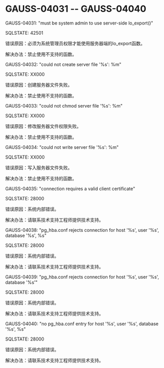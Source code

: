 # GAUSS-04031 -- GAUSS-04040

GAUSS-04031: "must be system admin to use server-side lo\_export\(\)"

SQLSTATE: 42501

错误原因：必须为系统管理员权限才能使用服务器端的lo\_export函数。

解决办法：禁止使用不支持的函数。

GAUSS-04032: "could not create server file '%s': %m"

SQLSTATE: XX000

错误原因：创建服务器文件失败。

解决办法：禁止使用不支持的函数。

GAUSS-04033: "could not chmod server file '%s': %m"

SQLSTATE: XX000

错误原因：修改服务器文件权限失败。

解决办法：禁止使用不支持的函数。

GAUSS-04034: "could not write server file '%s': %m"

SQLSTATE: XX000

错误原因：写入服务器文件失败。

解决办法：禁止使用不支持的函数。

GAUSS-04035: "connection requires a valid client certificate"

SQLSTATE: 28000

错误原因：系统内部错误。

解决办法：请联系技术支持工程师提供技术支持。

GAUSS-04038: "pg\_hba.conf rejects connection for host '%s', user '%s', database '%s', %s"

SQLSTATE: 28000

错误原因：系统内部错误。

解决办法：请联系技术支持工程师提供技术支持。

GAUSS-04039: "pg\_hba.conf rejects connection for host '%s', user '%s', database '%s'"

SQLSTATE: 28000

错误原因：系统内部错误。

解决办法：请联系技术支持工程师提供技术支持。

GAUSS-04040: "no pg\_hba.conf entry for host '%s', user '%s', database '%s', %s"

SQLSTATE: 28000

错误原因：系统内部错误。

解决办法：请联系技术支持工程师提供技术支持。

